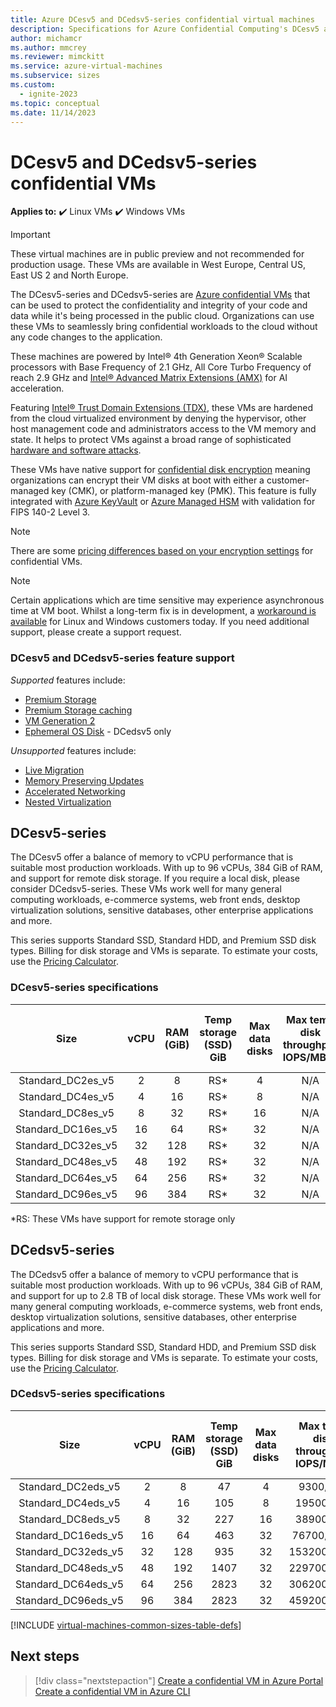 ```yaml
---
title: Azure DCesv5 and DCedsv5-series confidential virtual machines
description: Specifications for Azure Confidential Computing's DCesv5 and DCedsv5-series confidential virtual machines.
author: michamcr
ms.author: mmcrey
ms.reviewer: mimckitt
ms.service: azure-virtual-machines
ms.subservice: sizes
ms.custom:
  - ignite-2023
ms.topic: conceptual
ms.date: 11/14/2023
---
```


# DCesv5 and DCedsv5-series confidential VMs

**Applies to:** :heavy_check_mark: Linux VMs :heavy_check_mark: Windows VMs 

> [!IMPORTANT]
> These virtual machines are in public preview and not recommended for production usage.
> These VMs are available in West Europe, Central US, East US 2 and North Europe.

The DCesv5-series and DCedsv5-series are [Azure confidential VMs](../confidential-computing/confidential-vm-overview.md) that can be used to protect the confidentiality and integrity of your code and data while it's being processed in the public cloud. Organizations can use these VMs to seamlessly bring confidential workloads to the cloud without any code changes to the application. 

These machines are powered by Intel® 4th Generation Xeon® Scalable processors with Base Frequency of 2.1 GHz, All Core Turbo Frequency of reach 2.9 GHz and [Intel® Advanced Matrix Extensions (AMX)](https://www.intel.com/content/www/us/en/products/docs/accelerator-engines/advanced-matrix-extensions/overview.html) for AI acceleration. 

Featuring [Intel® Trust Domain Extensions (TDX)](https://www.intel.com/content/www/us/en/developer/tools/trust-domain-extensions/overview.html), these VMs are hardened from the cloud virtualized environment by denying the hypervisor, other host management code and administrators access to the VM memory and state. It helps to protect VMs against a broad range of sophisticated [hardware and software attacks](https://www.intel.com/content/www/us/en/developer/articles/technical/intel-trust-domain-extensions.html). 

These VMs have native support for [confidential disk encryption](disk-encryption-overview.md) meaning organizations can encrypt their VM disks at boot with either a customer-managed key (CMK), or platform-managed key (PMK). This feature is fully integrated with [Azure KeyVault](/azure/key-vault/general/overview) or [Azure Managed HSM](/azure/key-vault/managed-hsm/overview) with validation for FIPS 140-2 Level 3. 

> [!NOTE]
> There are some [pricing differences based on your encryption settings](../confidential-computing/confidential-vm-overview.md#encryption-pricing-differences) for confidential VMs.

> [!NOTE]
> Certain applications which are time sensitive may experience asynchronous time at VM boot. Whilst a long-term fix is in development, a [workaround is available](../confidential-computing/confidential-vm-faq.yml#what-can-i-do-if-the-time-on-my-dcesv5-ecesv5-series-vm-differs-from-utc-) for Linux and Windows customers today. If you need additional support, please create a support request.

### DCesv5 and DCedsv5-series feature support

*Supported* features include: 

- [Premium Storage](premium-storage-performance.md)
- [Premium Storage caching](premium-storage-performance.md)
- [VM Generation 2](generation-2.md)
- [Ephemeral OS Disk](ephemeral-os-disks.md) - DCedsv5 only

*Unsupported* features include:

- [Live Migration](maintenance-and-updates.md)
- [Memory Preserving Updates](maintenance-and-updates.md)
- [Accelerated Networking](../virtual-network/create-vm-accelerated-networking-cli.md)
- [Nested Virtualization](/virtualization/hyper-v-on-windows/user-guide/nested-virtualization)

## DCesv5-series

The DCesv5 offer a balance of memory to vCPU performance that is suitable most production workloads. With up to 96 vCPUs, 384 GiB of RAM, and support for remote disk storage. If you require a local disk, please consider DCedsv5-series. These VMs work well for many general computing workloads, e-commerce systems, web front ends, desktop virtualization solutions, sensitive databases, other enterprise applications and more.

This series supports Standard SSD, Standard HDD, and Premium SSD disk types. Billing for disk storage and VMs is separate. To estimate your costs, use the [Pricing Calculator](https://azure.microsoft.com/pricing/calculator/). 

### DCesv5-series specifications

| Size | vCPU | RAM (GiB) | Temp storage (SSD) GiB | Max data disks | Max temp disk throughput IOPS/MBps | Max uncached disk throughput IOPS/MBps | Max burst uncached disk throughput: IOPS/MBps | Max NICs | Max Network Bandwidth (Mbps) |
|:------:|:----:|:---------:|:------------------------:|:--------------:|:-------------------------------------:|:--------------------------------------:|:-----------------------------------------------:|:--------:|:-------------------------------------:|
| Standard_DC2es_v5 | 2 | 8 | RS* | 4 | N/A | 3750/80 | 10000/1200 | 2 | 3000 |
| Standard_DC4es_v5 | 4 | 16 | RS* | 8 | N/A | 6400/140 | 20000/1200 | 2 | 5000 |
| Standard_DC8es_v5 | 8 | 32 | RS* | 16 | N/A | 12800/300 | 20000/1200 | 4 | 5000 |
| Standard_DC16es_v5 | 16 | 64 | RS* | 32 | N/A | 25600/600 | 40000/1200 | 8 | 10000 |
| Standard_DC32es_v5 | 32 | 128 | RS* | 32 | N/A | 51200/860  	|80000/2000  	|8  	|12500  	|
| Standard_DC48es_v5  	|48  	|192  	|RS*  	|32  	| N/A  	|76800/1320  	|80000/3000  	|8  	|15000  	|
| Standard_DC64es_v5  	|64  	|256  	|RS*  	|32  	| N/A  	|80000/1740  	|80000/3000  	|8  	|20000  	|
| Standard_DC96es_v5  	|96  	|384  	|RS*  	|32  	| N/A  	|80000/2600   	|120000/4000   	|8   	|30000    |

*RS: These VMs have support for remote storage only

## DCedsv5-series

The DCedsv5 offer a balance of memory to vCPU performance that is suitable most production workloads. With up to 96 vCPUs, 384 GiB of RAM, and support for up to 2.8 TB of local disk storage. These VMs work well for many general computing workloads, e-commerce systems, web front ends, desktop virtualization solutions, sensitive databases, other enterprise applications and more.

This series supports Standard SSD, Standard HDD, and Premium SSD disk types. Billing for disk storage and VMs is separate. To estimate your costs, use the [Pricing Calculator](https://azure.microsoft.com/pricing/calculator/).

### DCedsv5-series specifications

| Size | vCPU | RAM (GiB) | Temp storage (SSD) GiB | Max data disks | Max temp disk throughput IOPS/MBps | Max uncached disk throughput IOPS/MBps | Max burst uncached disk throughput: IOPS/MBps | Max NICs | Max Network Bandwidth (Mbps) |
|:------:|:----:|:---------:|:------------------------:|:--------------:|:-------------------------------------:|:--------------------------------------:|:-----------------------------------------------:|:--------:|:-------------------------------------:|
| Standard_DC2eds_v5  	|2  	|8  	|47  	|4  	|9300/100  	|3750/80  	| 10000/1200 | 2 | 3000 |
| Standard_DC4eds_v5  	|4  	|16  	|105  	|8  	|19500/200  	|6400/140  	| 20000/1200 | 2 | 5000 |
| Standard_DC8eds_v5  	|8  	|32  	|227  	|16  	|38900/500  	|12800/300  	| 20000/1200 | 4 | 5000 |
| Standard_DC16eds_v5  |16  |64  |463  |32  |76700/1000  |25600/600  | 40000/1200 | 8 | 10000 |
| Standard_DC32eds_v5  |32  |128  |935  |32  |153200/2000  |51200/860  |80000/2000  	|8  	|12500  	|
| Standard_DC48eds_v5  |48  |192  |1407  |32  |229700/3000  |76800/1320  |80000/3000  	|8  	|15000  	|
| Standard_DC64eds_v5  |64  |256  |2823  |32  |306200/4000  |80000/1740  |80000/3000  	|8  	|20000  	|
| Standard_DC96eds_v5  |96  |384  |2823  |32  |459200/4000  |80000/2600   	|120000/4000   	|8   	|30000    |

[!INCLUDE [virtual-machines-common-sizes-table-defs](../../includes/virtual-machines-common-sizes-table-defs.md)]

## Next steps

> [!div class="nextstepaction"]
> [Create a confidential VM in Azure Portal](../confidential-computing/quick-create-confidential-vm-portal.md)
> [Create a confidential VM in Azure CLI](../confidential-computing/quick-create-confidential-vm-azure-cli.md)
